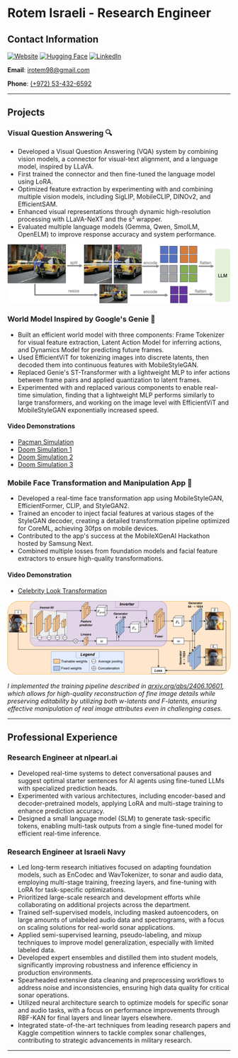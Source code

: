 # Rotem Israeli - Research Engineer

## Contact Information

[![Website](https://img.shields.io/badge/Website-%23333333.svg?&style=for-the-badge&logo=Google%20Chrome&logoColor=white)](https://rotem154154.github.io)
[![Hugging Face](https://img.shields.io/badge/Hugging%20Face-%23FFCC00.svg?&style=for-the-badge&logo=HuggingFace&logoColor=black)](https://huggingface.co/irotem98)
[![LinkedIn](https://img.shields.io/badge/LinkedIn-%230077B5.svg?&style=for-the-badge&logo=linkedin&logoColor=white)](https://linkedin.com/in/rotem-israeli-04ab10179)

**Email**: [irotem98@gmail.com](mailto:irotem98@gmail.com)

**Phone**: [(+972) 53-432-6592](tel:+972534326592)

---

## Projects

### Visual Question Answering 🔍

- Developed a Visual Question Answering (VQA) system by combining vision models, a connector for visual-text alignment, and a language model, inspired by LLaVA.
- First trained the connector and then fine-tuned the language model using LoRA.
- Optimized feature extraction by experimenting with and combining multiple vision models, including SigLIP, MobileCLIP, DINOv2, and EfficientSAM.
- Enhanced visual representations through dynamic high-resolution processing with LLaVA-NeXT and the s² wrapper.
- Evaluated multiple language models (Gemma, Qwen, SmolLM, OpenELM) to improve response accuracy and system performance.

![LLaVA Next](images/llava_next.png)

### World Model Inspired by Google's Genie 🧞

- Built an efficient world model with three components: Frame Tokenizer for visual feature extraction, Latent Action Model for inferring actions, and Dynamics Model for predicting future frames.
- Used EfficientViT for tokenizing images into discrete latents, then decoded them into continuous features with MobileStyleGAN.
- Replaced Genie's ST-Transformer with a lightweight MLP to infer actions between frame pairs and applied quantization to latent frames.
- Experimented with and replaced various components to enable real-time simulation, finding that a lightweight MLP performs similarly to large transformers, and working on the image level with EfficientViT and MobileStyleGAN exponentially increased speed.

#### Video Demonstrations

- [Pacman Simulation](videos/pacman1_resized.mp4)
- [Doom Simulation 1](videos/genie_example1.mp4)
- [Doom Simulation 2](videos/genie_example2.mp4)
- [Doom Simulation 3](videos/genie_example3.mp4)

### Mobile Face Transformation and Manipulation App 📱

- Developed a real-time face transformation app using MobileStyleGAN, EfficientFormer, CLIP, and StyleGAN2.
- Trained an encoder to inject facial features at various stages of the StyleGAN decoder, creating a detailed transformation pipeline optimized for CoreML, achieving 30fps on mobile devices.
- Contributed to the app's success at the MobileXGenAI Hackathon hosted by Samsung Next.
- Combined multiple losses from foundation models and facial feature extractors to ensure high-quality transformations.

#### Video Demonstration

- [Celebrity Look Transformation](videos/celebrityLook.mp4)

![StyleGAN Inversion](images/stylegan_inversion.png)

*I implemented the training pipeline described in [arxiv.org/abs/2406.10601](https://arxiv.org/abs/2406.10601), which allows for high-quality reconstruction of fine image details while preserving editability by utilizing both w-latents and F-latents, ensuring effective manipulation of real image attributes even in challenging cases.*

---

## Professional Experience

### Research Engineer at nlpearl.ai

- Developed real-time systems to detect conversational pauses and suggest optimal starter sentences for AI agents using fine-tuned LLMs with specialized prediction heads.
- Experimented with various architectures, including encoder-based and decoder-pretrained models, applying LoRA and multi-stage training to enhance prediction accuracy.
- Designed a small language model (SLM) to generate task-specific tokens, enabling multi-task outputs from a single fine-tuned model for efficient real-time inference.

### Research Engineer at Israeli Navy

- Led long-term research initiatives focused on adapting foundation models, such as EnCodec and WavTokenizer, to sonar and audio data, employing multi-stage training, freezing layers, and fine-tuning with LoRA for task-specific optimizations.
- Prioritized large-scale research and development efforts while collaborating on additional projects across the department.
- Trained self-supervised models, including masked autoencoders, on large amounts of unlabeled audio data and spectrograms, with a focus on scaling solutions for real-world sonar applications.
- Applied semi-supervised learning, pseudo-labeling, and mixup techniques to improve model generalization, especially with limited labeled data.
- Developed expert ensembles and distilled them into student models, significantly improving robustness and inference efficiency in production environments.
- Spearheaded extensive data cleaning and preprocessing workflows to address noise and inconsistencies, ensuring high data quality for critical sonar operations.
- Utilized neural architecture search to optimize models for specific sonar and audio tasks, with a focus on performance improvements through RBF-KAN for final layers and linear layers elsewhere.
- Integrated state-of-the-art techniques from leading research papers and Kaggle competition winners to tackle complex sonar challenges, contributing to strategic advancements in military research.

---

